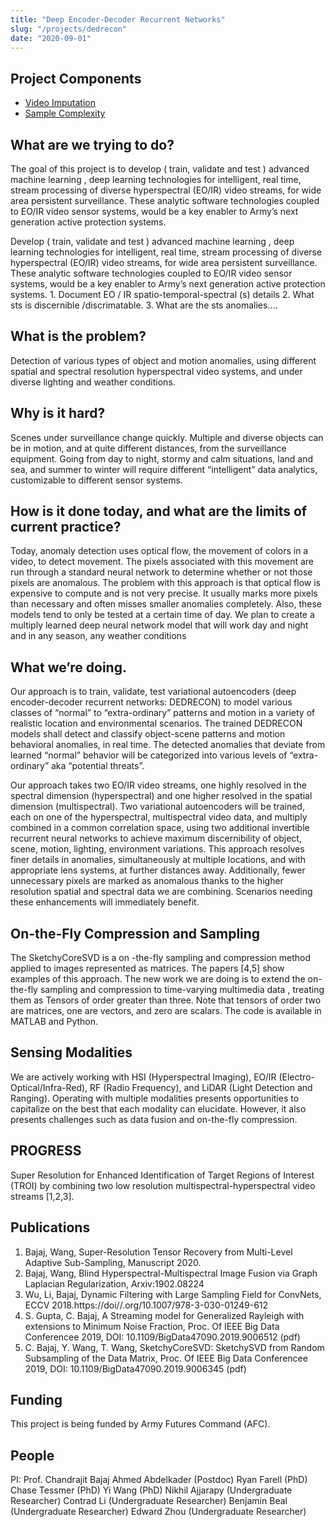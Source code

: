 ```yaml
---
title: "Deep Encoder-Decoder Recurrent Networks"
slug: "/projects/dedrecon"
date: "2020-09-01"
---
```

## Project Components
* [Video Imputation](../video-imputation)
* [Sample Complexity](../sample-complexity)


## What are we trying to do?

The goal of this project is to develop ( train, validate and test ) advanced machine learning , deep learning technologies for intelligent, real time, stream processing of diverse hyperspectral (EO/IR) video streams, for wide area persistent surveillance. These analytic software technologies coupled to EO/IR video sensor systems, would be a key enabler to Army’s next generation active protection systems.

Develop ( train, validate and test ) advanced machine learning , deep learning technologies for intelligent, real time, stream processing of diverse hyperspectral (EO/IR) video streams, for wide area persistent surveillance. These analytic software technologies coupled to EO/IR video sensor systems, would be a key enabler to Army’s next generation active protection systems. 1. Document EO / IR spatio-temporal-spectral (s) details 2. What sts is discernible /discrimatable. 3. What are the sts anomalies….

## What is the problem?

Detection of various types of object and motion anomalies, using different spatial and spectral resolution hyperspectral video systems, and under diverse lighting and weather conditions.

## Why is it hard?

Scenes under surveillance change quickly. Multiple and diverse objects can be in motion, and at quite different distances, from the surveillance equipment. Going from day to night, stormy and calm situations, land and sea, and summer to winter will require different “intelligent” data analytics, customizable to different sensor systems.

## How is it done today, and what are the limits of current practice?

Today, anomaly detection uses optical flow, the movement of colors in a video, to detect movement. The pixels associated with this movement are run through a standard neural network to determine whether or not those pixels are anomalous. The problem with this approach is that optical flow is expensive to compute and is not very precise. It usually marks more pixels than necessary and often misses smaller anomalies completely. Also, these models tend to only be tested at a certain time of day. We plan to create a multiply learned deep neural network model that will work day and night and in any season, any weather conditions

## What we’re doing.

Our approach is to train, validate, test variational autoencoders (deep encoder-decoder recurrent networks: DEDRECON) to model various classes of “normal” to “extra-ordinary” patterns and motion in a variety of realistic location and environmental scenarios. The trained DEDRECON models shall detect and classify object-scene patterns and motion behavioral anomalies, in real time. The detected anomalies that deviate from learned “normal” behavior will be categorized into various levels of “extra-ordinary” aka “potential threats”.

Our approach takes two EO/IR video streams, one highly resolved in the spectral dimension (hyperspectral) and one higher resolved in the spatial dimension (multispectral). Two variational autoencoders will be trained, each on one of the hyperspectral, multispectral video data, and multiply combined in a common correlation space, using two additional invertible recurrent neural networks to achieve maximum discernibility of object, scene, motion, lighting, environment variations. This approach resolves finer details in anomalies, simultaneously at multiple locations, and with appropriate lens systems, at further distances away. Additionally, fewer unnecessary pixels are marked as anomalous thanks to the higher resolution spatial and spectral data we are combining. Scenarios needing these enhancements will immediately benefit.

## On-the-Fly Compression and Sampling

The SketchyCoreSVD is a on -the-fly sampling and compression method applied to images represented as matrices. The papers [4,5] show examples of this approach. The new work we are doing is to extend the on-the-fly sampling and compression to time-varying multimedia data , treating them as Tensors of order greater than three. Note that tensors of order two are matrices, one are vectors, and zero are scalars. The code is available in MATLAB and Python.

## Sensing Modalities

We are actively working with HSI (Hyperspectral Imaging), EO/IR (Electro-Optical/Infra-Red), RF (Radio Frequency), and LiDAR (Light Detection and Ranging). Operating with multiple modalities presents opportunities to capitalize on the best that each modality can elucidate. However, it also presents challenges such as data fusion and on-the-fly compression.

## PROGRESS

Super Resolution for Enhanced Identification of Target Regions of Interest (TROI) by combining two low resolution multispectral-hyperspectral video streams [1,2,3].

## Publications

1. Bajaj, Wang, Super-Resolution Tensor Recovery from Multi-Level Adaptive Sub-Sampling, Manuscript 2020.
2. Bajaj, Wang, Blind Hyperspectral-Multispectral Image Fusion via Graph Laplacian Regularization, Arxiv:1902.08224
3. Wu, Li, Bajaj, Dynamic Filtering with Large Sampling Field for ConvNets, ECCV 2018.https://doi//.org/10.1007/978-3-030-01249-612
4. S. Gupta, C. Bajaj, A Streaming model for Generalized Rayleigh with extensions to Minimum Noise Fraction, Proc. Of IEEE Big Data Conferencee 2019, DOI: 10.1109/BigData47090.2019.9006512 (pdf)
5. C. Bajaj, Y. Wang, T. Wang, SketchyCoreSVD: SketchySVD from Random Subsampling of the Data Matrix, Proc. Of IEEE Big Data Conferencee 2019, DOI: 10.1109/BigData47090.2019.9006345 (pdf)

## Funding

This project is being funded by Army Futures Command (AFC).

## People

PI: Prof. Chandrajit Bajaj
Ahmed Abdelkader (Postdoc)
Ryan Farell (PhD)
Chase Tessmer (PhD)
Yi Wang (PhD)
Nikhil Ajjarapy (Undergraduate Researcher)
Contrad Li (Undergraduate Researcher)
Benjamin Beal (Undergraduate Researcher)
Edward Zhou (Undergraduate Researcher)

